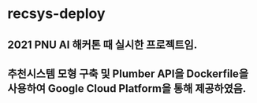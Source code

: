 # recsys-deploy
## 2021 PNU AI 해커톤 때 실시한 프로젝트임.
## 추천시스템 모형 구축 및 Plumber API을 Dockerfile을 사용하여 Google Cloud Platform을 통해 제공하였음.
